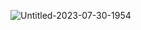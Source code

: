 ![Untitled-2023-07-30-1954](https://github.com/alizain5693/321-betting-app/assets/38113886/bdf78da7-a1d7-40d3-b6d2-13c845b6a82a)
